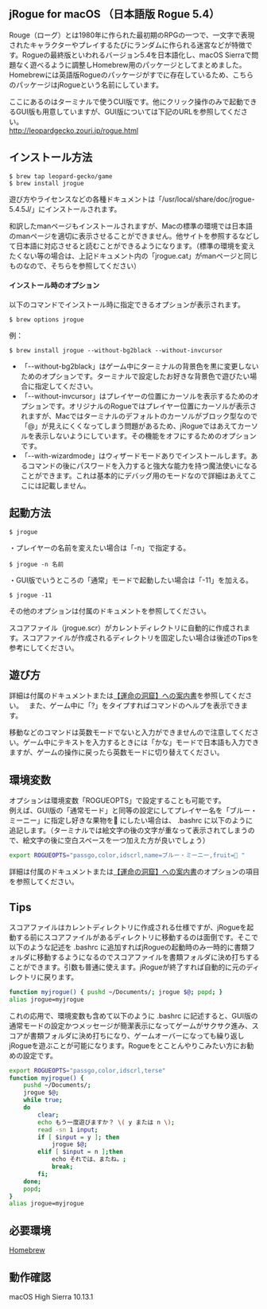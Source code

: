 ## jRogue for macOS （日本語版 Rogue 5.4）
Rouge（ローグ）とは1980年に作られた最初期のRPGの一つで、一文字で表現されたキャラクターやプレイするたびにランダムに作られる迷宮などが特徴です。Rogueの最終版といわれるバージョン5.4を日本語化し、macOS Sierraで問題なく遊べるように調整しHomebrew用のパッケージとしてまとめました。Homebrewには英語版Rogueのパッケージがすでに存在しているため、こちらのパッケージはjRogueという名前にしています。

ここにあるのはターミナルで使うCUI版です。他にクリック操作のみで起動できるGUI版も用意していますが、GUI版については下記のURLを参照してください。  
http://leopardgecko.zouri.jp/rogue.html
## インストール方法
```
$ brew tap leopard-gecko/game
$ brew install jrogue
```
遊び方やライセンスなどの各種ドキュメントは「/usr/local/share/doc/jrogue-5.4.5J/」にインストールされます。

和訳したmanページもインストールされますが、Macの標準の環境では日本語のmanページを適切に表示させることができません。他サイトを参照するなどして日本語に対応させると読むことができるようになります。（標準の環境を変えたくない等の場合は、上記ドキュメント内の「jrogue.cat」がmanページと同じものなので、そちらを参照してください）
#### インストール時のオプション
以下のコマンドでインストール時に指定できるオプションが表示されます。
```
$ brew options jrogue
```
例：
```
$ brew install jrogue --without-bg2black --without-invcursor
```

- 「--without-bg2black」はゲーム中にターミナルの背景色を黒に変更しないためのオプションです。ターミナルで設定したお好きな背景色で遊びたい場合に指定してください。  
- 「--without-invcursor」はプレイヤーの位置にカーソルを表示するためのオプションです。オリジナルのRogueではプレイヤー位置にカーソルが表示されますが、Macではターミナルのデフォルトのカーソルがブロック型なので「@」が見えにくくなってしまう問題があるため、jRogueではあえてカーソルを表示しないようにしています。その機能をオフにするためのオプションです。
- 「--with-wizardmode」はウィザードモードありでインストールします。あるコマンドの後にパスワードを入力すると強大な能力を持つ魔法使いになることができます。これは基本的にデバッグ用のモードなので詳細はあえてここには記載しません。  
## 起動方法
```
$ jrogue
```
・プレイヤーの名前を変えたい場合は「-n」で指定する。
```
$ jrogue -n 名前
```
・GUI版でいうところの「通常」モードで起動したい場合は「-11」を加える。
```
$ jrogue -11
```
その他のオプションは付属のドキュメントを参照してください。

スコアファイル（jrogue.scr）がカレントディレクトリに自動的に作成されます。スコアファイルが作成されるディレクトリを固定したい場合は後述のTipsを参考にしてください。
## 遊び方
詳細は付属のドキュメントまたは[【運命の洞窟】への案内書](https://github.com/leopard-gecko/homebrew-game/blob/master/%E9%81%8B%E5%91%BD%E3%81%AE%E6%B4%9E%E7%AA%9F%E3%81%B8%E3%81%AE%E6%A1%88%E5%86%85%E6%9B%B8.md)を参照してください。  
また、ゲーム中に「?」をタイプすればコマンドのヘルプを表示できます。

移動などのコマンドは英数モードでないと入力ができませんので注意してください。ゲーム中にテキストを入力するときには「かな」モードで日本語も入力できますが、ゲームの操作に戻ったら英数モードに切り替えてください。
## 環境変数
オプションは環境変数「ROGUEOPTS」で設定することも可能です。  
例えば、GUI版の「通常モード」と同等の設定にしてプレイヤー名を「ブルー・ミーニー」に指定し好きな果物を🍏 にしたい場合は、 .bashrc に以下のように追記します。（ターミナルでは絵文字の後の文字が重なって表示されてしまうので、絵文字の後に空白スペースを一つ加えた方が良いでしょう）
```sh
export ROGUEOPTS="passgo,color,idscrl,name=ブルー・ミーニー,fruit=🍏 "
```
詳細は付属のドキュメントまたは[【運命の洞窟】への案内書](https://github.com/leopard-gecko/homebrew-game/blob/master/%E9%81%8B%E5%91%BD%E3%81%AE%E6%B4%9E%E7%AA%9F%E3%81%B8%E3%81%AE%E6%A1%88%E5%86%85%E6%9B%B8.md)のオプションの項目を参照してください。  
## Tips
スコアファイルはカレントディレクトリに作成される仕様ですが、jRogueを起動する前にスコアファイルがあるディレクトリに移動するのは面倒です。そこで以下のような記述を .bashrc に追加すればjRogueの起動時のみ一時的に書類フォルダに移動するようになるのでスコアファイルを書類フォルダに決め打ちすることができます。引数も普通に使えます。jRogueが終了すれば自動的に元のディレクトリに戻ります。
```sh
function myjrogue() { pushd ~/Documents/; jrogue $@; popd; }
alias jrogue=myjrogue
```
これの応用で、環境変数も含めて以下のように .bashrc に記述すると、GUI版の通常モードの設定かつメッセージが簡潔表示になってゲームがサクサク進み、スコアが書類フォルダに決め打ちになり、ゲームオーバーになっても繰り返しjRogueを遊ぶことが可能になります。Rogueをとことんやりこみたい方にお勧めの設定です。
```sh
export ROGUEOPTS="passgo,color,idscrl,terse"
function myjrogue() {
    pushd ~/Documents/;
    jrogue $@;
    while true;
    do
        clear;
        echo もう一度遊びますか？ \( y または n \);
        read -sn 1 input;
        if [ $input = y ]; then
            jrogue $@;
        elif [ $input = n ];then
            echo それでは、またね。;
            break;
        fi;
    done;
    popd;
}
alias jrogue=myjrogue
```

## 必要環境
[Homebrew](http://brew.sh/index_ja.html)
## 動作確認
macOS High Sierra 10.13.1
